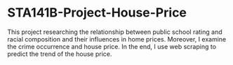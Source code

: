 # STA141B-Project-House-Price

This project researching the relationship between public school rating and racial composition and their influences in home prices. Moreover, I examine the crime occurrence and house price. In the end, I use web scraping to predict the trend of the house price.
